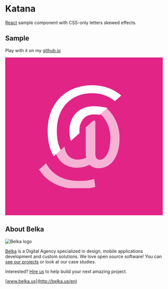 # Katana

[React](http://facebook.github.io/react/) sample component with CSS-only letters skewed effects.

## Sample
Play with it on my [github.io](http://bertuz.github.io/katana/)

![Sample](https://raw.githubusercontent.com/bertuz/katanaSample/master/example/sample.png)


## About Belka
![Belka logo](http://s2.postimg.org/rcjk3hf5x/logo_rosso.jpg)

[Belka](http://belka.us/en) is a Digital Agency specialized in design, mobile applications development and custom solutions.
We love open source software! You can [see our projects](http://belka.us/en/portfolio/) or look at our case studies.

Interested? [Hire us](http://belka.us/en/contacts/) to help build your next amazing project.

[www.belka.us](http://belka.us/en)
